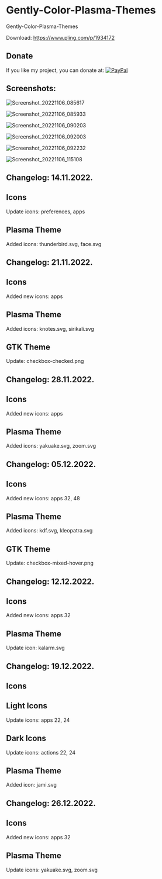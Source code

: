 # Gently-Color-Plasma-Themes

Gently-Color-Plasma-Themes

Download: https://www.pling.com/p/1934172

<html>
  <head>
    <meta charset="utf-8" />
  </head>
  <body>
    <h2>Donate</h2>
    If you like my project, you can donate at:
    <a href="https://www.paypal.com/paypalme/VesnaLazic">
    <img src="webdizajn.jpg" alt="PayPal" />
    </a>
  </body>
</html>
  


Screenshots:
-------------

![Screenshot_20221106_085617](https://user-images.githubusercontent.com/45247573/200539930-34adf549-a410-49a4-98a0-5c257dd552eb.png)

![Screenshot_20221106_085933](https://user-images.githubusercontent.com/45247573/200540050-08f8475f-cde9-47c0-9b54-e4427fbe4878.png)

![Screenshot_20221106_090203](https://user-images.githubusercontent.com/45247573/200540187-9cf23471-d407-4c15-bff3-56a1db979bf7.jpg)

![Screenshot_20221106_092003](https://user-images.githubusercontent.com/45247573/200540258-a4e26edd-5ea3-453f-af8a-5d29ce57e448.jpg)

![Screenshot_20221106_092232](https://user-images.githubusercontent.com/45247573/200540317-9ab43a14-47b1-41e7-b4f4-5ea766316cb6.png)

![Screenshot_20221106_115108](https://user-images.githubusercontent.com/45247573/200540360-5a080e00-5a7e-4994-ab4d-30b2e0883657.png)

Changelog: 14.11.2022.
----------------------

Icons
-----
Update icons: preferences, apps

Plasma Theme
------------

Added icons:  thunderbird.svg, face.svg

Changelog: 21.11.2022.
----------------------

Icons
-----
Added new icons: apps

Plasma Theme
------------

Added icons: knotes.svg, sirikali.svg

GTK Theme
---------

Update: checkbox-checked.png

Changelog: 28.11.2022.
----------------------

Icons
-----
Added new icons: apps

Plasma Theme
------------

Added icons: yakuake.svg, zoom.svg

Changelog: 05.12.2022.
----------------------

Icons
-----
Added new icons: apps 32, 48

Plasma Theme
------------

Added icons: kdf.svg, kleopatra.svg

GTK Theme
---------

Update: checkbox-mixed-hover.png

Changelog: 12.12.2022.
----------------------

Icons
-----
Added new icons: apps 32

Plasma Theme
------------

Update icon: kalarm.svg

Changelog: 19.12.2022.
----------------------

Icons
-----

Light Icons
-----------

Update icons: apps 22, 24

Dark Icons
-----------

Update icons: actions 22, 24

Plasma Theme
------------

Added icon: jami.svg

Changelog: 26.12.2022.
----------------------

Icons
-----
Added new icons: apps 32

Plasma Theme
------------

Update icons: yakuake.svg, zoom.svg

